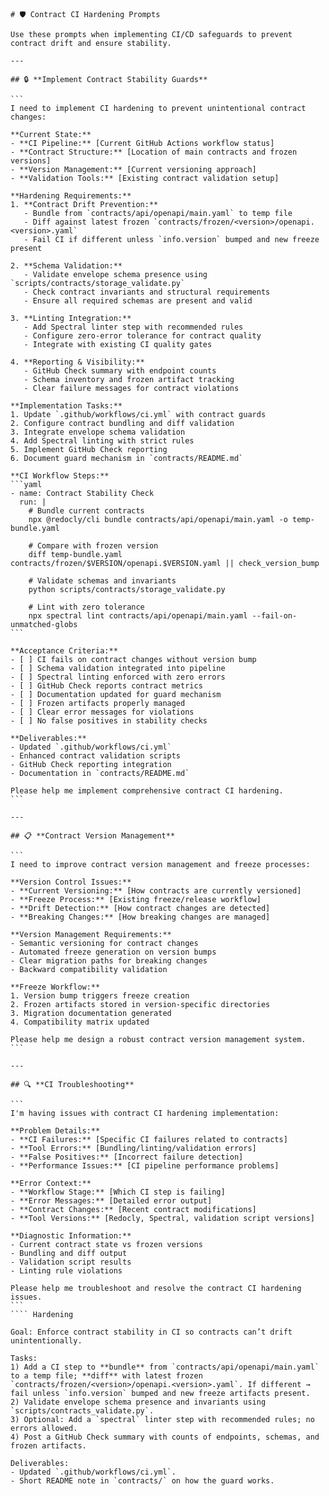 ````prompt
# 🛡️ Contract CI Hardening Prompts

Use these prompts when implementing CI/CD safeguards to prevent contract drift and ensure stability.

---

## 🔒 **Implement Contract Stability Guards**

```
I need to implement CI hardening to prevent unintentional contract changes:

**Current State:**
- **CI Pipeline:** [Current GitHub Actions workflow status]
- **Contract Structure:** [Location of main contracts and frozen versions]
- **Version Management:** [Current versioning approach]
- **Validation Tools:** [Existing contract validation setup]

**Hardening Requirements:**
1. **Contract Drift Prevention:**
   - Bundle from `contracts/api/openapi/main.yaml` to temp file
   - Diff against latest frozen `contracts/frozen/<version>/openapi.<version>.yaml`
   - Fail CI if different unless `info.version` bumped and new freeze present

2. **Schema Validation:**
   - Validate envelope schema presence using `scripts/contracts/storage_validate.py`
   - Check contract invariants and structural requirements
   - Ensure all required schemas are present and valid

3. **Linting Integration:**
   - Add Spectral linter step with recommended rules
   - Configure zero-error tolerance for contract quality
   - Integrate with existing CI quality gates

4. **Reporting & Visibility:**
   - GitHub Check summary with endpoint counts
   - Schema inventory and frozen artifact tracking
   - Clear failure messages for contract violations

**Implementation Tasks:**
1. Update `.github/workflows/ci.yml` with contract guards
2. Configure contract bundling and diff validation
3. Integrate envelope schema validation
4. Add Spectral linting with strict rules
5. Implement GitHub Check reporting
6. Document guard mechanism in `contracts/README.md`

**CI Workflow Steps:**
```yaml
- name: Contract Stability Check
  run: |
    # Bundle current contracts
    npx @redocly/cli bundle contracts/api/openapi/main.yaml -o temp-bundle.yaml

    # Compare with frozen version
    diff temp-bundle.yaml contracts/frozen/$VERSION/openapi.$VERSION.yaml || check_version_bump

    # Validate schemas and invariants
    python scripts/contracts/storage_validate.py

    # Lint with zero tolerance
    npx spectral lint contracts/api/openapi/main.yaml --fail-on-unmatched-globs
```

**Acceptance Criteria:**
- [ ] CI fails on contract changes without version bump
- [ ] Schema validation integrated into pipeline
- [ ] Spectral linting enforced with zero errors
- [ ] GitHub Check reports contract metrics
- [ ] Documentation updated for guard mechanism
- [ ] Frozen artifacts properly managed
- [ ] Clear error messages for violations
- [ ] No false positives in stability checks

**Deliverables:**
- Updated `.github/workflows/ci.yml`
- Enhanced contract validation scripts
- GitHub Check reporting integration
- Documentation in `contracts/README.md`

Please help me implement comprehensive contract CI hardening.
```

---

## 📋 **Contract Version Management**

```
I need to improve contract version management and freeze processes:

**Version Control Issues:**
- **Current Versioning:** [How contracts are currently versioned]
- **Freeze Process:** [Existing freeze/release workflow]
- **Drift Detection:** [How contract changes are detected]
- **Breaking Changes:** [How breaking changes are managed]

**Version Management Requirements:**
- Semantic versioning for contract changes
- Automated freeze generation on version bumps
- Clear migration paths for breaking changes
- Backward compatibility validation

**Freeze Workflow:**
1. Version bump triggers freeze creation
2. Frozen artifacts stored in version-specific directories
3. Migration documentation generated
4. Compatibility matrix updated

Please help me design a robust contract version management system.
```

---

## 🔍 **CI Troubleshooting**

```
I'm having issues with contract CI hardening implementation:

**Problem Details:**
- **CI Failures:** [Specific CI failures related to contracts]
- **Tool Errors:** [Bundling/linting/validation errors]
- **False Positives:** [Incorrect failure detection]
- **Performance Issues:** [CI pipeline performance problems]

**Error Context:**
- **Workflow Stage:** [Which CI step is failing]
- **Error Messages:** [Detailed error output]
- **Contract Changes:** [Recent contract modifications]
- **Tool Versions:** [Redocly, Spectral, validation script versions]

**Diagnostic Information:**
- Current contract state vs frozen versions
- Bundling and diff output
- Validation script results
- Linting rule violations

Please help me troubleshoot and resolve the contract CI hardening issues.
```
```` Hardening

Goal: Enforce contract stability in CI so contracts can’t drift unintentionally.

Tasks:
1) Add a CI step to **bundle** from `contracts/api/openapi/main.yaml` to a temp file; **diff** with latest frozen `contracts/frozen/<version>/openapi.<version>.yaml`. If different → fail unless `info.version` bumped and new freeze artifacts present.
2) Validate envelope schema presence and invariants using `scripts/contracts_validate.py`.
3) Optional: Add a `spectral` linter step with recommended rules; no errors allowed.
4) Post a GitHub Check summary with counts of endpoints, schemas, and frozen artifacts.

Deliverables:
- Updated `.github/workflows/ci.yml`.
- Short README note in `contracts/` on how the guard works.
